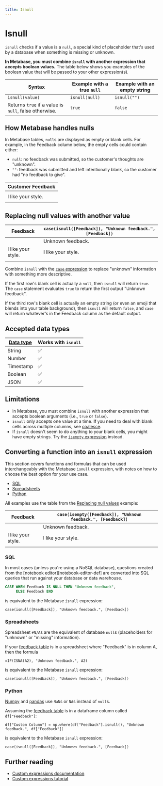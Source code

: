 ```yaml
---
title: Isnull
---
```


# Isnull

`isnull` checks if a value is a `null`, a special kind of placeholder that's used by a database when something is missing or unknown.

**In Metabase, you must combine `isnull` with another expression that accepts boolean values.** The table below shows you examples of the boolean value that will be passed to your other expression(s).

| Syntax                                                | Example with a true `null` | Example with an empty string |
| ---------------------------------------------------   | -------------------------- | ---------------------------- |
| `isnull(value)`                                       | `isnull(null)`             | `isnull("")`                 |
| Returns `true` if a value is `null`, false otherwise. | `true`                     | `false`                      |

## How Metabase handles nulls

In Metabase tables, `null`s are displayed as empty or blank cells. For example, in the Feedback column below, the empty cells could contain either:

- `null`: no feedback was submitted, so the customer's thoughts are "unknown".
- `""`: feedback was submitted and left intentionally blank, so the customer had "no feedback to give".

| Customer Feedback  | 
| ------------------ | 
|                    | 
| I like your style. | 
|                    |

## Replacing null values with another value

| Feedback           | `case(isnull([Feedback]), "Unknown feedback.", [Feedback])` | 
| ------------------ | ----------------------------------------------------------- | 
|                    | Unknown feedback.                                           | 
| I like your style. | I like your style.                                          | 
|                    |                                                             |

Combine `isnull` with the [`case` expression](./case) to replace "unknown" information with something more descriptive.

If the first row's blank cell is actually a `null`, then `isnull` will return `true`. The `case` statement evaluates `true` to return the first output "Unknown feedback".

If the third row's blank cell is actually an empty string (or even an emoji that blends into your table background), then `isnull` will return `false`, and `case` will return whatever's in the Feedback column as the default output.

## Accepted data types

| [Data type][data-types] | Works with `isnull`   |
| ----------------------- | --------------------- |
| String                  | ✅                    |
| Number                  | ✅                    |
| Timestamp               | ✅                    |
| Boolean                 | ✅                    |
| JSON                    | ✅                    |

## Limitations

- In Metabase, you must combine `isnull` with another expression that accepts boolean arguments (i.e., `true` or `false`).
- `isnull` only accepts one value at a time. If you need to deal with blank cells across multiple columns, see [coalesce](./coalesce).
- If `isnull` doesn't seem to do anything to your blank cells, you might have empty strings. Try the [`isempty` expression](./isempty) instead.

## Converting a function into an `isnull` expression

This section covers functions and formulas that can be used interchangeably with the Metabase `isnull` expression, with notes on how to choose the best option for your use case.

- [SQL](#sql)
- [Spreadsheets](#spreadsheets)
- [Python](#python)

All examples use the table from the [Replacing null values](#replacing-null-values-with-another-value) example:

| Feedback           | `case(isempty([Feedback]), "Unknown feedback.", [Feedback])` | 
| ------------------ | ------------------------------------------------------------ | 
|                    | Unknown feedback.                                            | 
| I like your style. | I like your style.                                           | 
|                    |                                                              |

### SQL

In most cases (unless you're using a NoSQL database), questions created from the [notebook editor][notebook-editor-def] are converted into SQL queries that run against your database or data warehouse.

```sql
CASE WHEN Feedback IS NULL THEN "Unknown feedback",
     ELSE Feedback END
```

is equivalent to the Metabase `isnull` expression:

```
case(isnull([Feedback]), "Unknown feedback.", [Feedback])
```

### Spreadsheets

Spreadsheet `#N/A`s are the equivalent of database `null`s (placeholders for "unknown" or "missing" information).

If your [feedback table](#replacing-null-values-with-another-value) is in a spreadsheet where "Feedback" is in column A, then the formula

```
=IF(ISNA(A2), "Unknown feedback.", A2)
```

is equivalent to the Metabase `isnull` expression:

```
case(isnull([Feedback]), "Unknown feedback.", [Feedback])
```

### Python

[Numpy][numpy] and [pandas][pandas] use `NaN`s or `NA`s instead of `null`s.

Assuming the [feedback table](#replacing-null-values-with-another-value) is in a dataframe column called `df["Feedback"]`:

```
df["Custom Column"] = np.where(df["Feedback"].isnull(), "Unknown feedback.", df["Feedback"])
```

is equivalent to the Metabase `isnull` expression:

```
case(isnull([Feedback]), "Unknown feedback.", [Feedback])
```

## Further reading

- [Custom expressions documentation][custom-expressions-doc]
- [Custom expressions tutorial][custom-expressions-learn]

[custom-expressions-doc]: ../expressions
[custom-expressions-learn]: /learn/questions/custom-expressions
[data-types]: /learn/databases/data-types-overview#examples-of-data-types
[numpy]: https://numpy.org/doc/
[pandas]: https://pandas.pydata.org/pandas-docs/stable/

